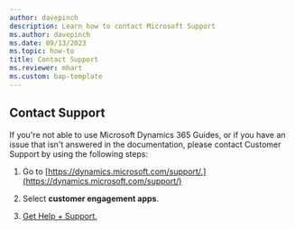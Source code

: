 ```yaml
---
author: davepinch
description: Learn how to contact Microsoft Support
ms.author: davepinch
ms.date: 09/13/2023
ms.topic: how-to
title: Contact Support
ms.reviewer: mhart
ms.custom: bap-template
---
```


## Contact Support

If you're not able to use Microsoft Dynamics 365 Guides, or if you have an issue that isn't answered in the documentation, please contact Customer Support by using the following steps:

1. Go to [https://dynamics.microsoft.com/support/.](https://dynamics.microsoft.com/support/)

2. Select **customer engagement apps**.

3. [Get Help + Support.](/power-platform/admin/get-help-support)